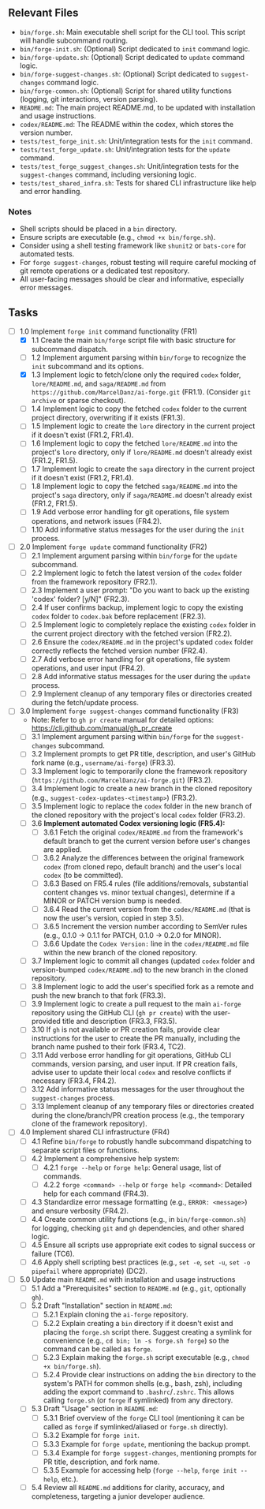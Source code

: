 ## Relevant Files

- `bin/forge.sh`: Main executable shell script for the CLI tool. This script will handle subcommand routing.
- `bin/forge-init.sh`: (Optional) Script dedicated to `init` command logic.
- `bin/forge-update.sh`: (Optional) Script dedicated to `update` command logic.
- `bin/forge-suggest-changes.sh`: (Optional) Script dedicated to `suggest-changes` command logic.
- `bin/forge-common.sh`: (Optional) Script for shared utility functions (logging, git interactions, version parsing).
- `README.md`: The main project README.md, to be updated with installation and usage instructions.
- `codex/README.md`: The README within the codex, which stores the version number.
- `tests/test_forge_init.sh`: Unit/integration tests for the `init` command.
- `tests/test_forge_update.sh`: Unit/integration tests for the `update` command.
- `tests/test_forge_suggest_changes.sh`: Unit/integration tests for the `suggest-changes` command, including versioning logic.
- `tests/test_shared_infra.sh`: Tests for shared CLI infrastructure like help and error handling.

### Notes

- Shell scripts should be placed in a `bin` directory.
- Ensure scripts are executable (e.g., `chmod +x bin/forge.sh`).
- Consider using a shell testing framework like `shunit2` or `bats-core` for automated tests.
- For `forge suggest-changes`, robust testing will require careful mocking of git remote operations or a dedicated test repository.
- All user-facing messages should be clear and informative, especially error messages.

## Tasks

- [ ] 1.0 Implement `forge init` command functionality (FR1)
  - [x] 1.1 Create the main `bin/forge` script file with basic structure for subcommand dispatch.
  - [ ] 1.2 Implement argument parsing within `bin/forge` to recognize the `init` subcommand and its options.
  - [x] 1.3 Implement logic to fetch/clone only the required `codex` folder, `lore/README.md`, and `saga/README.md` from `https://github.com/MarcelDanz/ai-forge.git` (FR1.1). (Consider `git archive` or sparse checkout).
  - [ ] 1.4 Implement logic to copy the fetched `codex` folder to the current project directory, overwriting if it exists (FR1.3).
  - [ ] 1.5 Implement logic to create the `lore` directory in the current project if it doesn't exist (FR1.2, FR1.4).
  - [ ] 1.6 Implement logic to copy the fetched `lore/README.md` into the project's `lore` directory, only if `lore/README.md` doesn't already exist (FR1.2, FR1.5).
  - [ ] 1.7 Implement logic to create the `saga` directory in the current project if it doesn't exist (FR1.2, FR1.4).
  - [ ] 1.8 Implement logic to copy the fetched `saga/README.md` into the project's `saga` directory, only if `saga/README.md` doesn't already exist (FR1.2, FR1.5).
  - [ ] 1.9 Add verbose error handling for git operations, file system operations, and network issues (FR4.2).
  - [ ] 1.10 Add informative status messages for the user during the `init` process.

- [ ] 2.0 Implement `forge update` command functionality (FR2)
  - [ ] 2.1 Implement argument parsing within `bin/forge` for the `update` subcommand.
  - [ ] 2.2 Implement logic to fetch the latest version of the `codex` folder from the framework repository (FR2.1).
  - [ ] 2.3 Implement a user prompt: "Do you want to back up the existing 'codex' folder? [y/N]" (FR2.3).
  - [ ] 2.4 If user confirms backup, implement logic to copy the existing `codex` folder to `codex.bak` before replacement (FR2.3).
  - [ ] 2.5 Implement logic to completely replace the existing `codex` folder in the current project directory with the fetched version (FR2.2).
  - [ ] 2.6 Ensure the `codex/README.md` in the project's updated `codex` folder correctly reflects the fetched version number (FR2.4).
  - [ ] 2.7 Add verbose error handling for git operations, file system operations, and user input (FR4.2).
  - [ ] 2.8 Add informative status messages for the user during the `update` process.
  - [ ] 2.9 Implement cleanup of any temporary files or directories created during the fetch/update process.

- [ ] 3.0 Implement `forge suggest-changes` command functionality (FR3)
  - Note: Refer to `gh pr create` manual for detailed options: https://cli.github.com/manual/gh_pr_create
  - [ ] 3.1 Implement argument parsing within `bin/forge` for the `suggest-changes` subcommand.
  - [ ] 3.2 Implement prompts to get PR title, description, and user's GitHub fork name (e.g., `username/ai-forge`) (FR3.3).
  - [ ] 3.3 Implement logic to temporarily clone the framework repository (`https://github.com/MarcelDanz/ai-forge.git`) (FR3.2).
  - [ ] 3.4 Implement logic to create a new branch in the cloned repository (e.g., `suggest-codex-updates-<timestamp>`) (FR3.2).
  - [ ] 3.5 Implement logic to replace the `codex` folder in the new branch of the cloned repository with the project's local `codex` folder (FR3.2).
  - [ ] 3.6 **Implement automated Codex versioning logic (FR5.4):**
    - [ ] 3.6.1 Fetch the original `codex/README.md` from the framework's default branch to get the current version before user's changes are applied.
    - [ ] 3.6.2 Analyze the differences between the original framework `codex` (from cloned repo, default branch) and the user's local `codex` (to be committed).
    - [ ] 3.6.3 Based on FR5.4 rules (file additions/removals, substantial content changes vs. minor textual changes), determine if a MINOR or PATCH version bump is needed.
    - [ ] 3.6.4 Read the current version from the `codex/README.md` (that is now the user's version, copied in step 3.5).
    - [ ] 3.6.5 Increment the version number according to SemVer rules (e.g., 0.1.0 -> 0.1.1 for PATCH, 0.1.0 -> 0.2.0 for MINOR).
    - [ ] 3.6.6 Update the `Codex Version:` line in the `codex/README.md` file within the new branch of the cloned repository.
  - [ ] 3.7 Implement logic to commit all changes (updated `codex` folder and version-bumped `codex/README.md`) to the new branch in the cloned repository.
  - [ ] 3.8 Implement logic to add the user's specified fork as a remote and push the new branch to that fork (FR3.3).
  - [ ] 3.9 Implement logic to create a pull request to the main `ai-forge` repository using the GitHub CLI (`gh pr create`) with the user-provided title and description (FR3.3, FR3.5).
  - [ ] 3.10 If `gh` is not available or PR creation fails, provide clear instructions for the user to create the PR manually, including the branch name pushed to their fork (FR3.4, TC2).
  - [ ] 3.11 Add verbose error handling for git operations, GitHub CLI commands, version parsing, and user input. If PR creation fails, advise user to update their local `codex` and resolve conflicts if necessary (FR3.4, FR4.2).
  - [ ] 3.12 Add informative status messages for the user throughout the `suggest-changes` process.
  - [ ] 3.13 Implement cleanup of any temporary files or directories created during the clone/branch/PR creation process (e.g., the temporary clone of the framework repository).

- [ ] 4.0 Implement shared CLI infrastructure (FR4)
  - [ ] 4.1 Refine `bin/forge` to robustly handle subcommand dispatching to separate script files or functions.
  - [ ] 4.2 Implement a comprehensive help system:
    - [ ] 4.2.1 `forge --help` or `forge help`: General usage, list of commands.
    - [ ] 4.2.2 `forge <command> --help` or `forge help <command>`: Detailed help for each command (FR4.3).
  - [ ] 4.3 Standardize error message formatting (e.g., `ERROR: <message>`) and ensure verbosity (FR4.2).
  - [ ] 4.4 Create common utility functions (e.g., in `bin/forge-common.sh`) for logging, checking `git` and `gh` dependencies, and other shared logic.
  - [ ] 4.5 Ensure all scripts use appropriate exit codes to signal success or failure (TC6).
  - [ ] 4.6 Apply shell scripting best practices (e.g., `set -e`, `set -u`, `set -o pipefail` where appropriate) (DC2).

- [ ] 5.0 Update main `README.md` with installation and usage instructions
  - [ ] 5.1 Add a "Prerequisites" section to `README.md` (e.g., `git`, optionally `gh`).
  - [ ] 5.2 Draft "Installation" section in `README.md`:
    - [ ] 5.2.1 Explain cloning the `ai-forge` repository.
    - [ ] 5.2.2 Explain creating a `bin` directory if it doesn't exist and placing the `forge.sh` script there. Suggest creating a symlink for convenience (e.g., `cd bin; ln -s forge.sh forge`) so the command can be called as `forge`.
    - [ ] 5.2.3 Explain making the `forge.sh` script executable (e.g., `chmod +x bin/forge.sh`).
    - [ ] 5.2.4 Provide clear instructions on adding the `bin` directory to the system's PATH for common shells (e.g., bash, zsh), including adding the export command to `.bashrc`/`.zshrc`. This allows calling `forge.sh` (or `forge` if symlinked) from any directory.
  - [ ] 5.3 Draft "Usage" section in `README.md`:
    - [ ] 5.3.1 Brief overview of the `forge` CLI tool (mentioning it can be called as `forge` if symlinked/aliased or `forge.sh` directly).
    - [ ] 5.3.2 Example for `forge init`.
    - [ ] 5.3.3 Example for `forge update`, mentioning the backup prompt.
    - [ ] 5.3.4 Example for `forge suggest-changes`, mentioning prompts for PR title, description, and fork name.
    - [ ] 5.3.5 Example for accessing help (`forge --help`, `forge init --help`, etc.).
  - [ ] 5.4 Review all `README.md` additions for clarity, accuracy, and completeness, targeting a junior developer audience.
